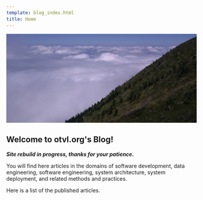 ```yaml
---
template: blog_index.html
title: Home
---
```

<div markdown="1" class="row">
    <div class="col-sm-12 col-md-10 col-lg-8 offset-md-1 offset-lg-2">
        <img src=images/picCagire.jpg title="Pic Cagire" alt="Home image" class="img-fluid">
    </div>
</div>

<h2 markdown="1" class="fw-bold mt-4">Welcome to otvl.org's Blog!</h2>

**_Site rebuild in progress, thanks for your patience._**

You will find here articles in the domains of software development,
data engineering, software engineering, system architecture, system deployment,
and related methods and practices.

Here is a list of the published articles.
